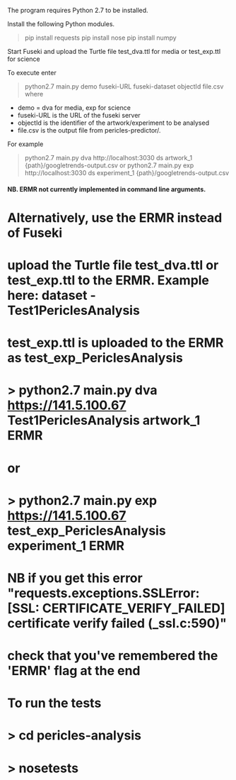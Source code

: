 The program requires Python 2.7 to be installed.

Install the following Python modules.
> pip install requests
> pip install nose
> pip install numpy 

Start Fuseki and upload the Turtle file test_dva.ttl for media or test_exp.ttl for science

To execute enter
> python2.7 main.py demo fuseki-URL fuseki-dataset objectId file.csv
where 
* demo = dva for media, exp for science
* fuseki-URL is the URL of the fuseki server
* objectId is the identifier of the artwork/experiment to be analysed
* file.csv is the output file from pericles-predictor/. 

For example
> python2.7 main.py dva http://localhost:3030 ds artwork_1 {path}/googletrends-output.csv 
or
> python2.7 main.py exp http://localhost:3030 ds experiment_1 {path}/googletrends-output.csv


#### NB. ERMR not currently implemented in command line arguments.

# Alternatively, use the ERMR instead of Fuseki
# upload the Turtle file test_dva.ttl or test_exp.ttl to the ERMR. Example here: dataset - Test1PericlesAnalysis
# test_exp.ttl is uploaded to the ERMR as test_exp_PericlesAnalysis

# > python2.7 main.py dva https://141.5.100.67 Test1PericlesAnalysis artwork_1 ERMR
# or
# > python2.7 main.py exp https://141.5.100.67 test_exp_PericlesAnalysis experiment_1 ERMR

# NB if you get this error "requests.exceptions.SSLError: [SSL: CERTIFICATE_VERIFY_FAILED] certificate verify failed (_ssl.c:590)"
# check that you've remembered the 'ERMR' flag at the end


# To run the tests

# > cd pericles-analysis
# > nosetests
